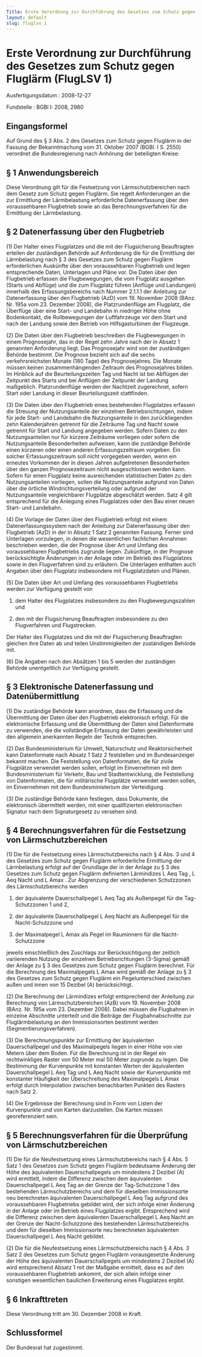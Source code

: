 ```yaml
---
Title: Erste Verordnung zur Durchführung des Gesetzes zum Schutz gegen Fluglärm
layout: default
slug: fluglsv_1
---
```


# Erste Verordnung zur Durchführung des Gesetzes zum Schutz gegen Fluglärm (FlugLSV 1)

Ausfertigungsdatum
:   2008-12-27

Fundstelle
:   BGBl I: 2008, 2980


## Eingangsformel

Auf Grund des § 3 Abs. 2 des Gesetzes zum Schutz gegen Fluglärm in der
Fassung der Bekanntmachung vom 31. Oktober 2007 (BGBl. I S. 2550)
verordnet die Bundesregierung nach Anhörung der beteiligten Kreise:


## § 1 Anwendungsbereich

Diese Verordnung gilt für die Festsetzung von Lärmschutzbereichen nach
dem Gesetz zum Schutz gegen Fluglärm. Sie regelt Anforderungen an die
zur Ermittlung der Lärmbelastung erforderliche Datenerfassung über den
voraussehbaren Flugbetrieb sowie an das Berechnungsverfahren für die
Ermittlung der Lärmbelastung.


## § 2 Datenerfassung über den Flugbetrieb

(1) Der Halter eines Flugplatzes und die mit der Flugsicherung
Beauftragten erteilen der zuständigen Behörde auf Anforderung die für
die Ermittlung der Lärmbelastung nach § 3 des Gesetzes zum Schutz
gegen Fluglärm erforderlichen Auskünfte über den voraussehbaren
Flugbetrieb und legen entsprechende Daten, Unterlagen und Pläne vor.
Die Daten über den Flugbetrieb erfassen die Flugbewegungen, die vom
Flugplatz ausgehen (Starts und Abflüge) und die zum Flugplatz führen
(Anflüge und Landungen) innerhalb des Erfassungsbereichs nach Nummer
2\.1.1.1 der Anleitung zur Datenerfassung über den Flugbetrieb (AzD)
vom 19. November 2008 (BAnz. Nr. 195a vom 23. Dezember 2008), die
Platzrundenflüge am Flugplatz, die Überflüge über eine Start- und
Landebahn in niedriger Höhe ohne Bodenkontakt, die Rollbewegungen der
Luftfahrzeuge vor dem Start und nach der Landung sowie den Betrieb von
Hilfsgasturbinen der Flugzeuge.

(2) Die Daten über den Flugbetrieb beschreiben die Flugbewegungen in
einem Prognosejahr, das in der Regel zehn Jahre nach der in Absatz 1
genannten Anforderung liegt. Das Prognosejahr wird von der zuständigen
Behörde bestimmt. Die Prognose bezieht sich auf die sechs
verkehrsreichsten Monate (180 Tage) des Prognosejahres. Die Monate
müssen keinen zusammenhängenden Zeitraum des Prognosejahres bilden. Im
Hinblick auf die Beurteilungszeiten Tag und Nacht ist bei Abflügen der
Zeitpunkt des Starts und bei Anflügen der Zeitpunkt der Landung
maßgeblich. Platzrundenflüge werden der Nachtzeit zugerechnet, sofern
Start oder Landung in dieser Beurteilungszeit stattfinden.

(3) Die Daten über den Flugbetrieb eines bestehenden Flugplatzes
erfassen die Streuung der Nutzungsanteile der einzelnen
Betriebsrichtungen, indem für jede Start- und Landebahn die
Nutzungsanteile in den zurückliegenden zehn Kalenderjahren getrennt
für die Zeiträume Tag und Nacht sowie getrennt für Start und Landung
angegeben werden. Sofern Daten zu den Nutzungsanteilen nur für kürzere
Zeiträume vorliegen oder sofern die Nutzungsanteile Besonderheiten
aufweisen, kann die zuständige Behörde einen kürzeren oder einen
anderen Erfassungszeitraum vorgeben. Ein solcher Erfassungszeitraum
soll nicht vorgegeben werden, wenn ein erneutes Vorkommen der in
diesen Jahren aufgetretenen Besonderheiten über den ganzen
Prognosezeitraum nicht ausgeschlossen werden kann. Sofern für einen
Flugplatz keine ausreichenden statistischen Daten zu den
Nutzungsanteilen vorliegen, sollen die Nutzungsanteile aufgrund von
Daten über die örtliche Windrichtungsverteilung oder aufgrund der
Nutzungsanteile vergleichbarer Flugplätze abgeschätzt werden. Satz 4
gilt entsprechend für die Anlegung eines Flugplatzes oder den Bau
einer neuen Start- und Landebahn.

(4) Die Vorlage der Daten über den Flugbetrieb erfolgt mit einem
Datenerfassungssystem nach der Anleitung zur Datenerfassung über den
Flugbetrieb (AzD) in der in Absatz 1 Satz 2 genannten Fassung. Ferner
sind Unterlagen vorzulegen, in denen die wesentlichen fachlichen
Annahmen beschrieben werden, die der Prognose über Art und Umfang des
voraussehbaren Flugbetriebs zugrunde liegen. Zukünftige, in der
Prognose berücksichtigte Änderungen in der Anlage oder im Betrieb des
Flugplatzes sowie in den Flugverfahren sind zu erläutern. Die
Unterlagen enthalten auch Angaben über den Flugplatz insbesondere mit
Flugplatzdaten und Plänen.

(5) Die Daten über Art und Umfang des voraussehbaren Flugbetriebs
werden zur Verfügung gestellt von

1.  dem Halter des Flugplatzes insbesondere zu den Flugbewegungszahlen und


2.  den mit der Flugsicherung Beauftragten insbesondere zu den
    Flugverfahren und Flugstrecken.



Der Halter des Flugplatzes und die mit der Flugsicherung Beauftragten
gleichen ihre Daten ab und teilen Unstimmigkeiten der zuständigen
Behörde mit.

(6) Die Angaben nach den Absätzen 1 bis 5 werden der zuständigen
Behörde unentgeltlich zur Verfügung gestellt.


## § 3 Elektronische Datenerfassung und Datenübermittlung

(1) Die zuständige Behörde kann anordnen, dass die Erfassung und die
Übermittlung der Daten über den Flugbetrieb elektronisch erfolgt. Für
die elektronische Erfassung und die Übermittlung der Daten sind
Datenformate zu verwenden, die die vollständige Erfassung der Daten
gewährleisten und den allgemein anerkannten Regeln der Technik
entsprechen.

(2) Das Bundesministerium für Umwelt, Naturschutz und
Reaktorsicherheit kann Datenformate nach Absatz 1 Satz 2 feststellen
und im Bundesanzeiger bekannt machen. Die Feststellung von
Datenformaten, die für zivile Flugplätze verwendet werden sollen,
erfolgt im Einvernehmen mit dem Bundesministerium für Verkehr, Bau und
Stadtentwicklung, die Feststellung von Datenformaten, die für
militärische Flugplätze verwendet werden sollen, im Einvernehmen mit
dem Bundesministerium der Verteidigung.

(3) Die zuständige Behörde kann festlegen, dass Dokumente, die
elektronisch übermittelt werden, mit einer qualifizierten
elektronischen Signatur nach dem Signaturgesetz zu versehen sind.


## § 4 Berechnungsverfahren für die Festsetzung von Lärmschutzbereichen

(1) Die für die Festsetzung eines Lärmschutzbereichs nach § 4 Abs. 3
und 4 des Gesetzes zum Schutz gegen Fluglärm erforderliche Ermittlung
der Lärmbelastung erfolgt auf der Grundlage der in der Anlage zu § 3
des Gesetzes zum Schutz gegen Fluglärm definierten Lärmindizes L
Aeq Tag             , L
Aeq Nacht              und L
Amax             . Zur Abgrenzung der verschiedenen Schutzzonen des
Lärmschutzbereichs werden

1.  der äquivalente Dauerschallpegel L
    Aeq Tag                    als Außenpegel für die Tag-Schutzzonen 1
    und 2,


2.  der äquivalente Dauerschallpegel L
    Aeq Nacht                    als Außenpegel für die Nacht-Schutzzone
    und


3.  der Maximalpegel L
    Amax                    als Pegel im Rauminnern für die Nacht-
    Schutzzone



jeweils einschließlich des Zuschlags zur Berücksichtigung der zeitlich
variierenden Nutzung der einzelnen Betriebsrichtungen (3-Sigma) gemäß
der Anlage zu § 3 des Gesetzes zum Schutz gegen Fluglärm berechnet.
Für die Berechnung des Maximalpegels L
Amax              wird gemäß der Anlage zu § 3 des Gesetzes zum Schutz
gegen Fluglärm ein Pegelunterschied zwischen außen und innen von 15
Dezibel (A) berücksichtigt.

(2) Die Berechnung der Lärmindizes erfolgt entsprechend der Anleitung
zur Berechnung von Lärmschutzbereichen (AzB) vom 19. November 2008
(BAnz. Nr. 195a vom 23. Dezember 2008). Dabei müssen die Flugbahnen in
einzelne Abschnitte unterteilt und die Beiträge der Flugbahnabschnitte
zur Fluglärmbelastung an den Immissionsorten bestimmt werden
(Segmentierungsverfahren).

(3) Die Berechnungspunkte zur Ermittlung der äquivalenten
Dauerschallpegel und des Maximalpegels liegen in einer Höhe von vier
Metern über dem Boden. Für die Berechnung ist in der Regel ein
rechtwinkliges Raster von 50 Meter mal 50 Meter zugrunde zu legen. Die
Bestimmung der Kurvenpunkte mit konstanten Werten der äquivalenten
Dauerschallpegel L
Aeq Tag              und L
Aeq Nacht              sowie der Kurvenpunkte mit konstanter
Häufigkeit der Überschreitung des Maximalpegels L
Amax              erfolgt durch Interpolation zwischen benachbarten
Punkten des Rasters nach Satz 2.

(4) Die Ergebnisse der Berechnung sind in Form von Listen der
Kurvenpunkte und von Karten darzustellen. Die Karten müssen
georeferenziert sein.


## § 5 Berechnungsverfahren für die Überprüfung von Lärmschutzbereichen

(1) Die für die Neufestsetzung eines Lärmschutzbereichs nach § 4 Abs.
5 Satz 1 des Gesetzes zum Schutz gegen Fluglärm bedeutsame Änderung
der Höhe des äquivalenten Dauerschallpegels um mindestens 2 Dezibel
(A) wird ermittelt, indem die Differenz zwischen dem äquivalenten
Dauerschallpegel L
Aeq Tag              an der Grenze der Tag-Schutzzone 1 des
bestehenden Lärmschutzbereichs und dem für dieselben Immissionsorte
neu berechneten äquivalenten Dauerschallpegel L
Aeq Tag              aufgrund des voraussehbaren Flugbetriebs gebildet
wird, der sich infolge einer Änderung in der Anlage oder im Betrieb
eines Flugplatzes ergibt. Entsprechend wird die Differenz zwischen dem
äquivalenten Dauerschallpegel L
Aeq Nacht              an der Grenze der Nacht-Schutzzone des
bestehenden Lärmschutzbereichs und dem für dieselben Immissionsorte
neu berechneten äquivalenten Dauerschallpegel L
Aeq Nacht              gebildet.

(2) Die für die Neufestsetzung eines Lärmschutzbereichs nach § 4 Abs.
3 Satz 2 des Gesetzes zum Schutz gegen Fluglärm vorausgesetzte
Änderung der Höhe des äquivalenten Dauerschallpegels um mindestens 2
Dezibel (A) wird entsprechend Absatz 1 mit der Maßgabe ermittelt, dass
es auf den voraussehbaren Flugbetrieb ankommt, der sich allein infolge
einer sonstigen wesentlichen baulichen Erweiterung eines Flugplatzes
ergibt.


## § 6 Inkrafttreten

Diese Verordnung tritt am 30. Dezember 2008 in Kraft.


## Schlussformel

Der Bundesrat hat zugestimmt.

